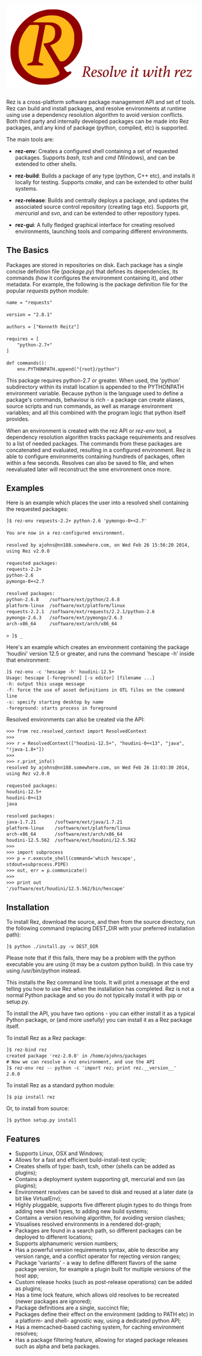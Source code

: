 # ![rez](media/rez_banner_256.png)

Rez is a cross-platform software package management API and set of tools. Rez can
build and install packages, and resolve environments at runtime using use a dependency
resolution algorithm to avoid version conflicts. Both third party and internally
developed packages can be made into Rez packages, and any kind of package (python,
compiled, etc) is supported.

The main tools are:

* **rez-env**: Creates a configured shell containing a set of requested packages.
  Supports *bash*, *tcsh* and *cmd* (Windows), and can be extended to other shells.

* **rez-build**: Builds a package of any type (python, C++ etc), and installs it
  locally for testing. Supports *cmake*, and can be extended to other build systems.

* **rez-release**: Builds and centrally deploys a package, and updates the associated
  source control repository (creating tags etc). Supports *git*, *mercurial*
  and *svn*, and can be extended to other repository types.

* **rez-gui**: A fully fledged graphical interface for creating resolved environments,
  launching tools and comparing different environments.

## The Basics

Packages are stored in repositories on disk. Each package has a single concise 
definition file (*package.py*) that defines its dependencies, its commands (how it
configures the environment containing it), and other metadata. For example, the 
following is the package definition file for the popular *requests* python module:

    name = "requests"

    version = "2.8.1"

    authors = ["Kenneth Reitz"]

    requires = [
        "python-2.7+"
    ]

    def commands():
        env.PYTHONPATH.append("{root}/python")

This package requires python-2.7 or greater. When used, the 'python' subdirectory 
within its install location is appended to the PYTHONPATH environment variable.
Because python is the language used to define a package's commands, behaviour is 
rich - a package can create aliases, source scripts and run commands, as well as 
manage environment variables; and all this combined with the program logic that 
python itself provides.

When an environment is created with the rez API or *rez-env* tool, a dependency
resolution algorithm tracks package requirements and resolves to a list of needed
packages. The commands from these packages are concatenated and evaluated, resulting
in a configured environment. Rez is able to configure environments containing 
hundreds of packages, often within a few seconds. Resolves can also be saved to file,
and when reevaluated later will reconstruct the sme environment once more.

## Examples

Here is an example which places the user into a resolved shell containing the
requested packages:

    ]$ rez-env requests-2.2+ python-2.6 'pymongo-0+<2.7'

    You are now in a rez-configured environment.

    resolved by ajohns@nn188.somewhere.com, on Wed Feb 26 15:56:20 2014, using Rez v2.0.0

    requested packages:
    requests-2.2+
    python-2.6
    pymongo-0+<2.7

    resolved packages:
    python-2.6.8    /software/ext/python/2.6.8
    platform-linux  /software/ext/platform/linux
    requests-2.2.1  /software/ext/requests/2.2.1/python-2.6
    pymongo-2.6.3   /software/ext/pymongo/2.6.3
    arch-x86_64     /software/ext/arch/x86_64

    > ]$ _

Here's an example which creates an environment containing the package 'houdini'
version 12.5 or greater, and runs the command 'hescape -h' inside that environment:

    ]$ rez-env -c 'hescape -h' houdini-12.5+
    Usage: hescape [-foreground] [-s editor] [filename ...]
    -h: output this usage message
    -f: force the use of asset definitions in OTL files on the command line
    -s: specify starting desktop by name
    -foreground: starts process in foreground

Resolved environments can also be created via the API:

    >>> from rez.resolved_context import ResolvedContext
    >>>
    >>> r = ResolvedContext(["houdini-12.5+", "houdini-0+<13", "java", "!java-1.8+"])
    >>>
    >>> r.print_info()
    resolved by ajohns@nn188.somewhere.com, on Wed Feb 26 13:03:30 2014, using Rez v2.0.0

    requested packages:
    houdini-12.5+
    houdini-0+<13
    java

    resolved packages:
    java-1.7.21       /software/ext/java/1.7.21
    platform-linux    /software/ext/platform/linux
    arch-x86_64       /software/ext/arch/x86_64
    houdini-12.5.562  /software/ext/houdini/12.5.562
    >>>
    >>> import subprocess
    >>> p = r.execute_shell(command='which hescape', stdout=subprocess.PIPE)
    >>> out, err = p.communicate()
    >>>
    >>> print out
    '/software/ext/houdini/12.5.562/bin/hescape'


## Installation

To install Rez, download the source, and then from the source directory, run the
following command (replacing DEST_DIR with your preferred installation path):

    ]$ python ./install.py -v DEST_DIR

Please note that if this fails, there may be a problem with the python executable
you are using (it may be a custom python build). In this case try using
/usr/bin/python instead.

This installs the Rez command line tools. It will print a message at the end
telling you how to use Rez when the installation has completed. Rez is not a
normal Python package and so you do not typically install it with pip or setup.py.

To install the API, you have two options - you can either install it as a typical
Python package, or (and more usefully) you can install it as a Rez package itself.

To install Rez as a Rez package:

    ]$ rez-bind rez
    created package 'rez-2.0.0' in /home/ajohns/packages
    # Now we can resolve a rez environment, and use the API
    ]$ rez-env rez -- python -c 'import rez; print rez.__version__'
    2.0.0

To install Rez as a standard python module:

    ]$ pip install rez

Or, to install from source:

    ]$ python setup.py install


## Features

* Supports Linux, OSX and Windows;
* Allows for a fast and efficient build-install-test cycle;
* Creates shells of type: bash, tcsh, other (shells can be added as plugins);
* Contains a deployment system supporting git, mercurial and svn (as plugins);
* Environment resolves can be saved to disk and reused at a later date (a bit
  like VirtualEnv);
* Highly pluggable, supports five different plugin types to do things from
  adding new shell types, to adding new build systems;
* Contains a version resolving algorithm, for avoiding version clashes;
* Visualises resolved environments in a rendered dot-graph;
* Packages are found in a search path, so different packages can be deployed
  to different locations;
* Supports alphanumeric version numbers;
* Has a powerful version requirements syntax, able to describe any version
  range, and a conflict operator for rejecting version ranges;
* Package 'variants' - a way to define different flavors of the same package
  version, for example a plugin built for multiple versions of the host app;
* Custom release hooks (such as post-release operations) can be added as plugins;
* Has a time lock feature, which allows old resolves to be recreated (newer
  packages are ignored);
* Package definitions are a single, succinct file;
* Packages define their effect on the environment (adding to PATH etc) in a
  platform- and shell- agnostic way, using a dedicated python API;
* Has a memcached-based caching system, for caching environment resolves;
* Has a package filtering feature, allowing for staged package releases such as
  alpha and beta packages.
